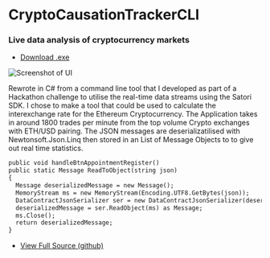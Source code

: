 # CryptoCausationTrackerCLI
### Live data analysis of cryptocurrency markets 

 - [Download .exe](https://github.com/adamdon/CryptoCausationTrackerCLI/releases/download/1.0/CryptoCausationTrackerCLI.exe)
 
![Screenshot of UI](https://adamdon.github.io/img/CryptoCausationTrackerCLI_screenshot01.png)

Rewrote in C# from a command line tool that I developed as part of a Hackathon challenge to utilise the real-time data streams using the Satori SDK. I chose to make a tool that could be used to calculate the interexchange rate for the Ethereum Cryptocurrency. The Application takes in around 1800 trades per minute from the top volume Crypto exchanges with ETH/USD pairing. The JSON messages are deserializatilised with Newtonsoft.Json.Linq then stored in an List of Message Objects to to give out real time statistics.

```markdown
public void handleBtnAppointmentRegister()
public static Message ReadToObject(string json)
{
  Message deserializedMessage = new Message();
  MemoryStream ms = new MemoryStream(Encoding.UTF8.GetBytes(json));
  DataContractJsonSerializer ser = new DataContractJsonSerializer(deserializedMessage.GetType());
  deserializedMessage = ser.ReadObject(ms) as Message;
  ms.Close();
  return deserializedMessage;
}
```
 - [View Full Source (github)](https://github.com/adamdon/CryptoCausationTrackerCLI/tree/master/CryptoCausationTrackerCLI)
